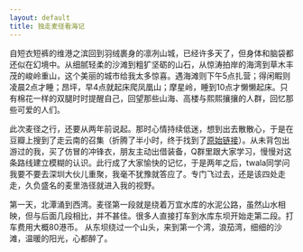 ```yaml
---
layout: default
title: 独走麦径看海记
---
```


自短衣短裤的维港之滨回到羽绒裹身的凛冽山城，已经许多天了，但身体和脑袋都还似在幻境中。从细腻轻柔的沙滩到粗犷坚砺的山石，从惊涛拍岸的海湾到草木丰茂的峻岭重山，这个美丽的城市给我太多惊喜。遇海滩则下午5点扎营；得闲睱则凌晨2点才睡；昂坪，早4点就起床爬凤凰山；摩星岭，睡到10点才懒懒起床。只有棉花一样的双腿时时提醒自己，回望那些山海、高楼与熙熙攘攘的人群，回忆那些可爱的人们。

此次麦径之行，还要从两年前说起。那时心情持续低迷，想到出去散散心，于是在豆瓣上搜到了走云南的召集（折腾了半小时，终于找到了[原始链接](http://www.douban.com/group/topic/14819956/)）。从未背包出游过的我，买了仿冒的冲锋衣，朋友主动出借装备，Q群里跟大家学习，慢慢对这条路线建立模糊的认识。此行成了大家愉快的记忆，于是两年之后，twala同学问我要不要去深圳大伙儿重聚，我毫不犹豫就答应了。专门飞过去，还是该四处走走，久负盛名的麦里浩径就进入我的视野。

第一天，北潭涌到西湾。麦径第一段就是绕着万宜水库的水泥公路，虽然山水相映，但与后面几段相比，并不甚佳。很多人直接打车到水库东坝开始走第二段。打车费用大概80港币。
从东坝绕过一个山头，来到第一个湾，浪茄湾，细细的沙滩，温暖的阳光，心都醉了。

